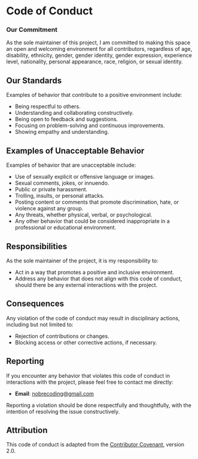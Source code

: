 # Code of Conduct

### Our Commitment

As the sole maintainer of this project, I am committed to making this space an open and welcoming environment for all contributors, regardless of age, disability, ethnicity, gender, gender identity, gender expression, experience level, nationality, personal appearance, race, religion, or sexual identity.

## Our Standards

Examples of behavior that contribute to a positive environment include:

- Being respectful to others.
- Understanding and collaborating constructively.
- Being open to feedback and suggestions.
- Focusing on problem-solving and continuous improvements.
- Showing empathy and understanding.

## Examples of Unacceptable Behavior

Examples of behavior that are unacceptable include:

- Use of sexually explicit or offensive language or images.
- Sexual comments, jokes, or innuendo.
- Public or private harassment.
- Trolling, insults, or personal attacks.
- Posting content or comments that promote discrimination, hate, or violence against any group.
- Any threats, whether physical, verbal, or psychological.
- Any other behavior that could be considered inappropriate in a professional or educational environment.

## Responsibilities

As the sole maintainer of the project, it is my responsibility to:

- Act in a way that promotes a positive and inclusive environment.
- Address any behavior that does not align with this code of conduct, should there be any external interactions with the project.

## Consequences

Any violation of the code of conduct may result in disciplinary actions, including but not limited to:

- Rejection of contributions or changes.
- Blocking access or other corrective actions, if necessary.

## Reporting

If you encounter any behavior that violates this code of conduct in interactions with the project, please feel free to contact me directly:

- **Email**: nobrecoding@gmail.com

Reporting a violation should be done respectfully and thoughtfully, with the intention of resolving the issue constructively.

## Attribution

This code of conduct is adapted from the [Contributor Covenant](https://www.contributor-covenant.org/), version 2.0.
